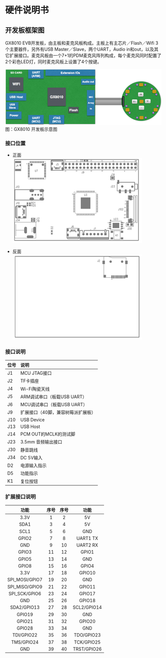 # 硬件说明书

## 开发板框架图

GX8010 EVB开发板，由主板和麦克风板构成。主板上有主芯片／Flash／Wifi 3个主要器件，另外有USB Master／Slave，两个UART，Audio in和out，以及其它扩展接口。麦克风板由一个7+1的PDM麦克风阵列构成，每个麦克风同时配置了2个彩色LED灯，同时麦克风板上设置了4个按键。

![](/assets/gx8010_EVB_diagram.png)图：GX8010 开发板示意图

### 接口位置

* 正面  
  ![](/assets/top.png)

* 反面  
  ![](/assets/bottom.png)

### 接口说明

| 位号 | 说明 |
| :--- | :--- |
| J1 | MCU JTAG接口 |
| J2 | TF卡插座 |
| J4 | Wi-Fi陶瓷天线 |
| J5 | ARM调试串口（板载USB UART） |
| J6 | MCU调试串口（板载USB UART） |
| J9 | 扩展接口（40脚，兼容树莓派扩展板） |
| J10 | USB Device |
| J13 | USB Host |
| J14 | PCM OUT的MCLK的测试脚 |
| J23 | 3.5mm 音频输出接口 |
| J30 | 静音跳线 |
| J34 | DC 5V输入 |
| D2 | 电源输入指示 |
| D5 | 功能指示 |
| K1 | 复位按钮 |

### 扩展接口说明

| 功能 | 序号 | 序号 | 功能 |
| :---: | :---: | :---: | :---: |
| 3.3V | 1 | 2 | 5V |
| SDA1 | 3 | 4 | 5V |
| SCL1 | 5 | 6 | GND |
| GPIO2 | 7 | 8 | UART1 TX |
| GND | 9 | 10 | UART2 RX |
| GPIO3 | 11 | 12 | GPIO1 |
| GPIO5 | 13 | 14 | GND |
| GPIO8 | 15 | 16 | GPIO4 |
| 3.3V | 17 | 18 | GPIO10 |
| SPI\_MOSI/GPIO7 | 19 | 20 | GND |
| SPI\_MISO/GPIO9 | 21 | 22 | GPIO11 |
| SPI\_SCK/GPIO6 | 23 | 24 | GPIO17 |
| GND | 25 | 26 | GPIO18 |
| SDA2/GPIO13 | 27 | 28 | SCL2/GPIO14 |
| GPIO19 | 29 | 30 | GND |
| GPIO21 | 31 | 32 | GPIO20 |
| GPIO28 | 33 | 34 | GND |
| TDI/GPIO22 | 35 | 36 | TDO/GPIO23 |
| TMS/GPIO24 | 37 | 38 | TCK/GPIO25 |
| GND | 39 | 40 | TRST/GPIO26 |



